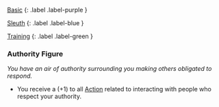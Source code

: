 
[Basic](Game/Basic-List)
{: .label .label-purple }

[Sleuth](Game/Sleuth)
{: .label .label-blue }

[Training](Game/Training-List)
{: .label .label-green }
### Authority Figure
*You have an air of authority surrounding you making others obligated to respond.*
* You receive a (+1) to all [Action](Game/Core/Terminology#Action) related to interacting with people who respect your authority.

